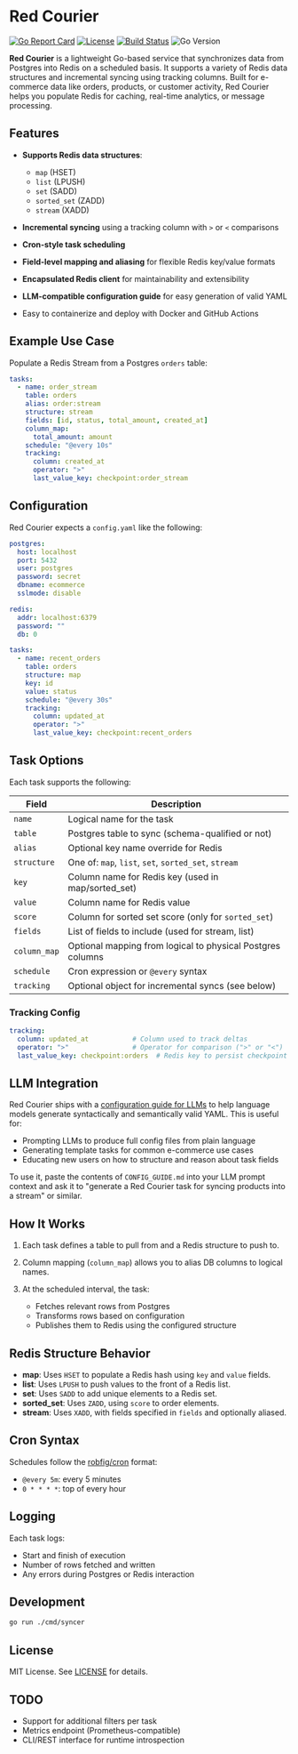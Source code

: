 # Red Courier

[![Go Report Card](https://goreportcard.com/badge/github.com/nathanbcrocker/red-courier)](https://goreportcard.com/report/github.com/nathanbcrocker/red-courier)
[![License](https://img.shields.io/github/license/nathanbcrocker/red-courier)](LICENSE)
[![Build Status](https://github.com/nathanbcrocker/red-courier/actions/workflows/ci.yml/badge.svg)](https://github.com/nathanbcrocker/red-courier/actions)
![Go Version](https://img.shields.io/badge/go-1.24-blue)

**Red Courier** is a lightweight Go-based service that synchronizes data from Postgres into Redis on a scheduled basis. It supports a variety of Redis data structures and incremental syncing using tracking columns. Built for e-commerce data like orders, products, or customer activity, Red Courier helps you populate Redis for caching, real-time analytics, or message processing.

## Features

* **Supports Redis data structures**:

    * `map` (HSET)
    * `list` (LPUSH)
    * `set` (SADD)
    * `sorted_set` (ZADD)
    * `stream` (XADD)
* **Incremental syncing** using a tracking column with `>` or `<` comparisons
* **Cron-style task scheduling**
* **Field-level mapping and aliasing** for flexible Redis key/value formats
* **Encapsulated Redis client** for maintainability and extensibility
* **LLM-compatible configuration guide** for easy generation of valid YAML
* Easy to containerize and deploy with Docker and GitHub Actions

## Example Use Case

Populate a Redis Stream from a Postgres `orders` table:

```yaml
tasks:
  - name: order_stream
    table: orders
    alias: order:stream
    structure: stream
    fields: [id, status, total_amount, created_at]
    column_map:
      total_amount: amount
    schedule: "@every 10s"
    tracking:
      column: created_at
      operator: ">"
      last_value_key: checkpoint:order_stream
```

## Configuration

Red Courier expects a `config.yaml` like the following:

```yaml
postgres:
  host: localhost
  port: 5432
  user: postgres
  password: secret
  dbname: ecommerce
  sslmode: disable

redis:
  addr: localhost:6379
  password: ""
  db: 0

tasks:
  - name: recent_orders
    table: orders
    structure: map
    key: id
    value: status
    schedule: "@every 30s"
    tracking:
      column: updated_at
      operator: ">"
      last_value_key: checkpoint:recent_orders
```

## Task Options

Each task supports the following:

| Field        | Description                                                |
| ------------ | ---------------------------------------------------------- |
| `name`       | Logical name for the task                                  |
| `table`      | Postgres table to sync (schema-qualified or not)           |
| `alias`      | Optional key name override for Redis                       |
| `structure`  | One of: `map`, `list`, `set`, `sorted_set`, `stream`       |
| `key`        | Column name for Redis key (used in map/sorted\_set)        |
| `value`      | Column name for Redis value                                |
| `score`      | Column for sorted set score (only for `sorted_set`)        |
| `fields`     | List of fields to include (used for stream, list)          |
| `column_map` | Optional mapping from logical to physical Postgres columns |
| `schedule`   | Cron expression or `@every` syntax                         |
| `tracking`   | Optional object for incremental syncs (see below)          |

### Tracking Config

```yaml
tracking:
  column: updated_at           # Column used to track deltas
  operator: ">"                # Operator for comparison (">" or "<")
  last_value_key: checkpoint:orders  # Redis key to persist checkpoint value
```

## LLM Integration

Red Courier ships with a [configuration guide for LLMs](CONFIG_GUIDE.md) to help language models generate syntactically and semantically valid YAML. This is useful for:

* Prompting LLMs to produce full config files from plain language
* Generating template tasks for common e-commerce use cases
* Educating new users on how to structure and reason about task fields

To use it, paste the contents of `CONFIG_GUIDE.md` into your LLM prompt context and ask it to "generate a Red Courier task for syncing products into a stream" or similar.

## How It Works

1. Each task defines a table to pull from and a Redis structure to push to.
2. Column mapping (`column_map`) allows you to alias DB columns to logical names.
3. At the scheduled interval, the task:

    * Fetches relevant rows from Postgres
    * Transforms rows based on configuration
    * Publishes them to Redis using the configured structure

## Redis Structure Behavior

* **map**: Uses `HSET` to populate a Redis hash using `key` and `value` fields.
* **list**: Uses `LPUSH` to push values to the front of a Redis list.
* **set**: Uses `SADD` to add unique elements to a Redis set.
* **sorted\_set**: Uses `ZADD`, using `score` to order elements.
* **stream**: Uses `XADD`, with fields specified in `fields` and optionally aliased.

## Cron Syntax

Schedules follow the [robfig/cron](https://pkg.go.dev/github.com/robfig/cron) format:

* `@every 5m`: every 5 minutes
* `0 * * * *`: top of every hour

## Logging

Each task logs:

* Start and finish of execution
* Number of rows fetched and written
* Any errors during Postgres or Redis interaction

## Development

```bash
go run ./cmd/syncer
```

## License

MIT License. See [LICENSE](LICENSE) for details.

## TODO

* Support for additional filters per task
* Metrics endpoint (Prometheus-compatible)
* CLI/REST interface for runtime introspection
